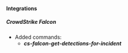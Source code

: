 
#### Integrations
##### CrowdStrike Falcon
- Added commands:
  - ***cs-falcon-get-detections-for-incident*** 
